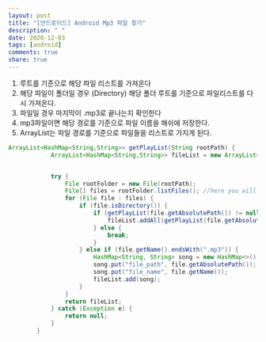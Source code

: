 ```yaml
---
layout: post
title: "[안드로이드] Android Mp3 파일 찾기"
description: " "
date: 2020-12-03
tags: [android]
comments: true
share: true
---
```




1. 루트를 기준으로 해당 파일 리스트를 가져온다
2. 해당 파일이 폴더일 경우 (Directory) 해당 폴더 루트를 기준으로 파일리스트를 다시 가져온다.
3. 파일일 경우 마지막이 .mp3로 끝나는지 확인한다
4. mp3파일이면 해당 경로를 기준으로 파일 이름을 해쉬에 저장한다.
5. ArrayList는 파일 경로를 기준으로 파일들을 리스트로 가지게 된다.



```java
ArrayList<HashMap<String,String>> getPlayList(String rootPath) {
            ArrayList<HashMap<String,String>> fileList = new ArrayList<>();


            try {
                File rootFolder = new File(rootPath);
                File[] files = rootFolder.listFiles(); //here you will get NPE if directory doesn't contains  any file,handle it like this.
                for (File file : files) {
                    if (file.isDirectory()) {
                        if (getPlayList(file.getAbsolutePath()) != null) {
                            fileList.addAll(getPlayList(file.getAbsolutePath()));
                        } else {
                            break;
                        }
                    } else if (file.getName().endsWith(".mp3")) {
                        HashMap<String, String> song = new HashMap<>();
                        song.put("file_path", file.getAbsolutePath());
                        song.put("file_name", file.getName());
                        fileList.add(song);
                    }
                }
                return fileList;
            } catch (Exception e) {
                return null;
            }
        }
```